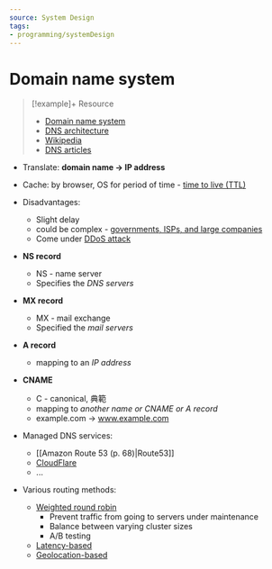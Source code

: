 ```yaml
---
source: System Design
tags:
- programming/systemDesign
---
```

# Domain name system
> [!example]+ Resource
> - [Domain name system](https://github.com/donnemartin/system-design-primer/blob/2d8231663fd0800720d25b9ac82dec3cda7e5a89/README.md#domain-name-system)
> - [DNS architecture](https://technet.microsoft.com/en-us/library/dd197427(v=ws.10).aspx)
> - [Wikipedia](https://en.wikipedia.org/wiki/Domain_Name_System)
> - [DNS articles](https://support.dnsimple.com/categories/dns/)

- Translate: **domain name → IP address**
- Cache: by browser, OS for period of time - [time to live (TTL)](https://en.wikipedia.org/wiki/Time_to_live)
- Disadvantages:
	- Slight delay 
	- could be complex -   [governments, ISPs, and large companies](http://superuser.com/questions/472695/who-controls-the-dns-servers/472729)
	- Come under [DDoS attack](http://dyn.com/blog/dyn-analysis-summary-of-friday-october-21-attack/)

- **NS record**
	- NS - name server
	- Specifies the *DNS servers*
- **MX record**
	- MX - mail exchange
	- Specified the *mail servers*
- **A record**
	- mapping to an *IP address*
- **CNAME**
	- C - canonical, 典範
	- mapping to *another name or CNAME or A record* 
	- example.com → www.example.com

- Managed DNS services:
	- [[Amazon Route 53 (p. 68)|Route53]]
	- [CloudFlare](https://www.cloudflare.com/dns/)
	- ...
- Various routing methods:
	- [Weighted round robin](https://www.jscape.com/blog/load-balancing-algorithms)
	    -   Prevent traffic from going to servers under maintenance
	    -   Balance between varying cluster sizes
	    -   A/B testing
	-   [Latency-based](https://docs.aws.amazon.com/Route53/latest/DeveloperGuide/routing-policy.html#routing-policy-latency)
	-   [Geolocation-based](https://docs.aws.amazon.com/Route53/latest/DeveloperGuide/routing-policy.html#routing-policy-geo)
